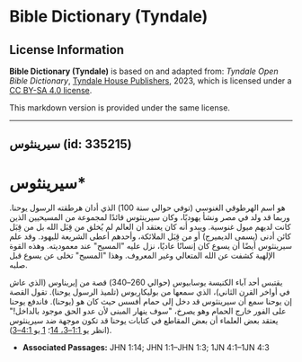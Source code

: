 # Bible Dictionary (Tyndale)

## License Information

**Bible Dictionary (Tyndale)** is based on and adapted from: _Tyndale Open Bible Dictionary_, [Tyndale House Publishers](https://tyndaleopenresources.com/), 2023, which is licensed under a [CC BY-SA 4.0 license](https://creativecommons.org/licenses/by-sa/4.0/legalcode.en).

This markdown version is provided under the same license.



--------------------------------

## سيرينثوس (id: 335215)

سيرينثوس\*
==========

هو اسم الهرطوقي الغنوسي (توفي حوالي سنة 100\) الذي أدان هرطقته الرسول يوحنا. وربما قد ولد في مصر ونشأ يهوديًا، وكان سيرينثوس قائدًا لمجموعة من المسيحيين الذين كانت لديهم ميول غنوسية. ويبدو أنه كان يعتقد أن العالم لم يُخلق من قِبَل الله بل من قِبَل كائن أدنى (يسمى الديميرج) أو من قِبَل الملائكة، وأحدهم أعطى الشريعة لليهود. وقد علم سيرينثوس أيضًا أن يسوع كان إنسانًا عاديًا، نزل عليه "المسيح" عند معموديته. وهذه القوة الإلهية كشفت عن الله المتعالي وغير المعروف. وهذا "المسيح" تخلى عن يسوع قبل صلبه.

يقتبس أحد آباء الكنيسة يوسابيوس (حوالي 260–340\) قصة من إيريناوس (الذي عاش في أواخر القرن الثاني)، الذي سمعها من بوليكاربوس (تلميذ الرسول يوحنا). تقول القصة إن يوحنا سمع أن سيرينثوس قد دخل إلى حمام أفسس حيث كان هو (يوحنا). فاندفع يوحنا على الفور خارج الحمام وهو يصرخ، "سوف ينهار المبنى لأن عدو الحق موجود بالداخل!" يعتقد بعض العلماء أن بعض المقاطع في كتابات يوحنا قد تكون موجهة ضد سيرينثوس (انظر [يو 1:1–3، 14](https://ref.ly/John1:1-John1:3,John1:14)؛ [1 يو 4:1–3](https://ref.ly/1John4:1-1John4:3)).

* **Associated Passages:** JHN 1:14; JHN 1:1–JHN 1:3; 1JN 4:1–1JN 4:3

